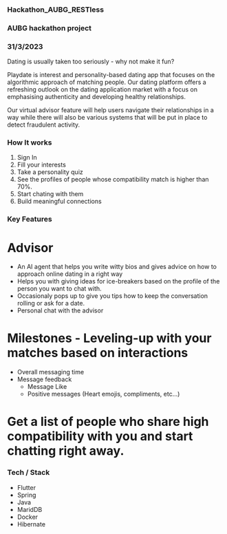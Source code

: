 ### Hackathon_AUBG_RESTless
### AUBG hackathon project
### 31/3/2023

Dating is usually taken too seriously - why not make it fun?

Playdate is interest and personality-based dating app that focuses on the algorithmic approach of matching people. Our dating platform offers a refreshing outlook on the dating application market with a focus on emphasising authenticity and developing healthy relationships. 

Our virtual advisor feature will help users navigate their relationships in a way while there will also be various systems that will be put in place to detect fraudulent activity.

### How It works
  1) Sign In
  2) Fill your interests
  3) Take a personality quiz
  4) See the profiles of people whose compatibility match is higher than 70%.
  5) Start chating with them
  6) Build meaningful connections

### Key Features 
# Advisor
* An AI agent that helps you write witty bios and gives advice on how to approach online dating in a right way
* Helps you with giving ideas for ice-breakers based on the profile of the person you want to chat with.
* Occasionaly pops up to give you tips how to keep the conversation rolling or ask for a date.
* Personal chat with the advisor

# Milestones - Leveling-up with your matches based on interactions
  * Overall messaging time
  * Message feedback 
    * Message Like
    * Positive messages (Heart emojis, compliments, etc...)

# Get a list of people who share high compatibility with you and start chatting right away.

### Tech / Stack
* Flutter
* Spring
* Java
* MaridDB
* Docker
* Hibernate
